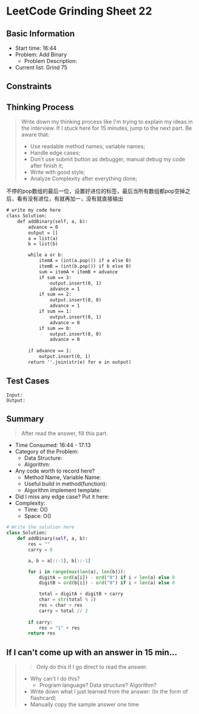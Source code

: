 # LeetCode Grinding Sheet 22

## Basic Information

- Start time: 16:44
- Problem: Add Binary
  - Problem Description:
- Current list: Grind 75

## Constraints

## Thinking Process

> Write down my thinking process like I'm trying to explain my ideas in the interview. If I stuck here for 15 minutes, jump to the next part.
> Be aware that:
>
> - Use readable method names, variable names;
> - Handle edge cases;
> - Don't use submit button as debugger, manual debug my code after finish it;
> - Write with good style;
> - Analyze Complexity after everything done;

不停的pop数组的最后一位，设置好进位的标签，最后当所有数组都pop空掉之后，看有没有进位，有就再加一，没有就直接输出

``` txt
# write my code here
class Solution:
    def addBinary(self, a, b):
        advance = 0
        output = []
        a = list(a)
        b = list(b)

        while a or b:
            itemA = (int(a.pop()) if a else 0)
            itemB = (int(b.pop()) if b else 0)
            sum = itemA + itemB + advance
            if sum == 3:
                output.insert(0, 1)
                advance = 1
            if sum == 2:
                output.insert(0, 0)
                advance = 1
            if sum == 1:
                output.insert(0, 1)
                advance = 0
            if sum == 0:
                output.insert(0, 0)
                advance = 0
        
        if advance == 1:
            output.insert(0, 1)
        return ''.join(str(e) for e in output)
```

## Test Cases

``` text
Input:
Output:
```

## Summary

> After read the answer, fill this part.

- Time Consumed: 16:44 - 17:13
- Category of the Problem:
  - Data Structure:
  - Algorithm:
- Any code worth to record here?
  - Method Name, Variable Name:
  - Useful build in method(function):
  - Algorithm implement template:
- Did I miss any edge case? Put it here:
- Complexity:
  - Time: O()
  - Space: O()

``` python
# Write the solution here
class Solution:
    def addBinary(self, a, b):
        res = ""
        carry = 0

        a, b = a[::-1], b[::-1]

        for i in range(max(len(a), len(b))):
            digitA = ord(a[i]) - ord("0") if i < len(a) else 0
            digitB = ord(b[i]) - ord("0") if i < len(a) else 0

            total = digitA + digitB + carry 
            char = str(total % 2)
            res = char + res
            carry = total // 2
        
        if carry:
            res = "1" + res
        return res
```

## If I can't come up with an answer in 15 min...

> > Only do this if I go direct to read the answer.
>
> - Why can't I do this?
>   - Program language? Data structure? Algorithm?
> - Write down what I just learned from the answer: (In the form of flashcard)
> - Manually copy the sample answer one time
